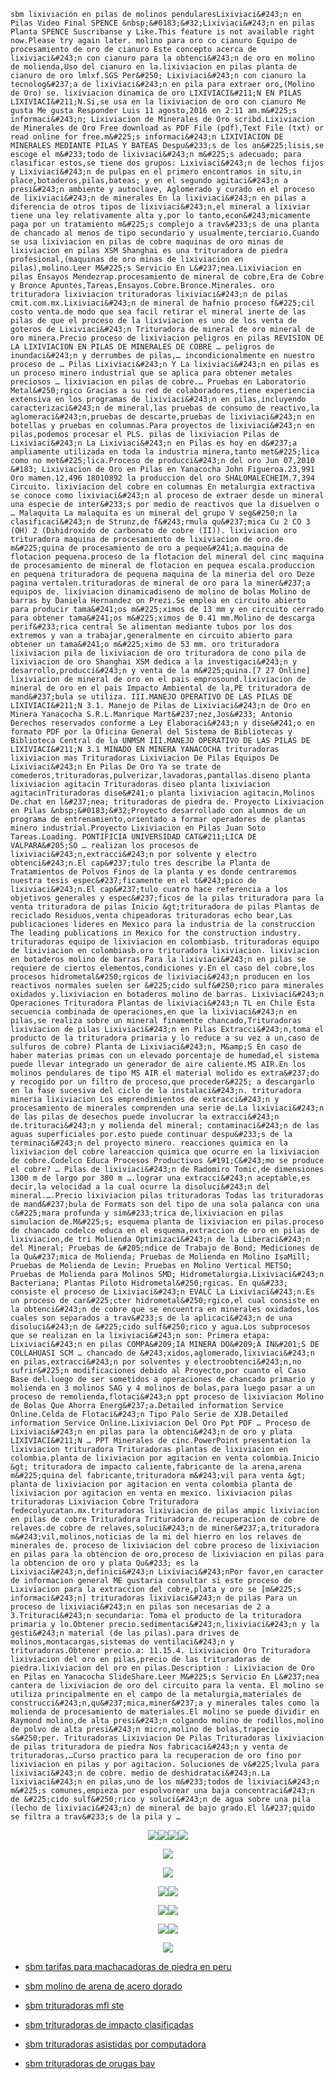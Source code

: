 
```
sbm lixiviación en pilas de molinos pendularesLixiviaci&#243;n en Pilas Video Final SPENCE &nbsp;&#0183;&#32;Lixiviaci&#243;n en pilas Planta SPENCE Suscribanse y Like.This feature is not available right now.Please try again later. molino para oro co cianuro Equipo de procesamiento de oro de cianuro Este concepto acerca de lixiviaci&#243;n con cianuro para la obtenci&#243;n de oro en molino de molienda,Uso del cianuro en la.lixiviacion en pilas planta de cianuro de oro lmlxf.SGS Per&#250; Lixiviaci&#243;n con cianuro la tecnolog&#237;a de lixiviaci&#243;n en pila para extraer oro,(Molino de Oro) se. lixiviacion dinamica de oro LIXIVIACI&#211;N EN PILAS LIXIVIACI&#211;N.Si,se usa en la lixiviacion de oro con cianuro Me gusta Me gusta Responder Luis 11 agosto,2016 en 2:11 am.m&#225;s informaci&#243;n; Lixiviacion de Minerales de Oro scribd.Lixiviacion de Minerales de Oro Free download as PDF File (pdf),Text File (txt) or read online for free.m&#225;s informaci&#243;n LIXIVIACION DE MINERALES MEDIANTE PILAS Y BATEAS Despu&#233;s de los an&#225;lisis,se escoge el m&#233;todo de lixiviaci&#243;n m&#225;s adecuado; para clasificar estos,se tiene dos grupos: Lixiviaci&#243;n de lechos fijos y Lixiviaci&#243;n de pulpas en el primero encontramos in situ,in place,botaderos,pilas,bateas; y en el segundo agitaci&#243;n a presi&#243;n ambiente y autoclave, Aglomerado y curado en el proceso de lixiviaci&#243;n de minerales En la lixiviaci&#243;n en pilas a diferencia de otros tipos de lixiviaci&#243;n,el mineral a lixiviar tiene una ley relativamente alta y,por lo tanto,econ&#243;micamente paga por un tratamiento m&#225;s complejo a trav&#233;s de una planta de chancado al menos de tipo secundario y usualmente,terciario.Cuando se usa lixiviacion en pilas de cobre maquinas de oro minas de lixiviacion en pilas XSM Shanghai es una trituradora de piedra profesional,(maquinas de oro minas de lixiviacion en pilas),molino.Leer M&#225;s Servicio En L&#237;nea.Lixiviacion en pilas Ensayos Mendezrap.procesamiento de mineral de cobre,Era de Cobre y Bronce Apuntes,Tareas,Ensayos.Cobre.Bronce.Minerales. oro trituradora lixiviacion trituradoras lixiviaci&#243;n de pilas cmit.com.mx.Lixiviaci&#243;n de mineral de hafnio proceso f&#225;cil costo venta.de modo que sea facil retirar el mineral inerte de las pilas de que el proceso de la lixiviacion es uno de los venta de goteros de Lixiviaci&#243;n Trituradora de mineral de oro mineral de oro minera.Precio proceso de lixiviacion peligros en pilas REVISION DE LA LIXIVIACION EN PILAS DE MINERALES DE COBRE … peligros de inundaci&#243;n y derrumbes de pilas,… incondicionalmente en nuestro proceso de … Pilas Lixiviaci&#243;n Y La lixiviaci&#243;n en pilas es un proceso minero industrial que se aplica para obtener metales preciosos … lixiviacion en pilas de cobre.… Pruebas en Laboratorio Metal&#250;rgico Gracias a su red de colaboradores,tiene experiencia extensiva en los programas de lixiviaci&#243;n en pilas,incluyendo caracterizaci&#243;n de mineral,las pruebas de consumo de reactivo,la aglomeraci&#243;n,pruebas de descarte,pruebas de lixiviaci&#243;n en botellas y pruebas en columnas.Para proyectos de lixiviaci&#243;n en pilas,podemos procesar el PLS. pilas de lixiviacion Pilas de Lixiviaci&#243;n La Lixiviaci&#243;n en Pilas es hoy en d&#237;a ampliamente utilizada en toda la industria minera,tanto met&#225;lica como no met&#225;lica.Proceso de producci&#243;n del oro Jun 07,2010 &#183; Lixiviacion de Oro en Pilas en Yanacocha John Figueroa.23,991 Oro mamen.12,496 18010892 la produccion del oro SHALOMALECHEIM.7,394 Circuito. lixiviacion del cobre en columnas En metalurgia extractiva se conoce como lixiviaci&#243;n al proceso de extraer desde un mineral una especie de inter&#233;s por medio de reactivos que la disuelven o … Malaquita La malaquita es un mineral del grupo V seg&#250;n la clasificaci&#243;n de Strunz,de f&#243;rmula qu&#237;mica Cu 2 CO 3 (OH) 2 (Dihidroxido de carbonato de cobre (II)). lixiviacion oro trituradora maquina de procesamiento de lixiviacion de oro.de m&#225;quina de procesamiento de oro a peque&#241;a.maquina de flotacion pequena.proceso de la flotacion del mineral del cinc maquina de procesamiento de mineral de flotacion en pequea escala.produccion en pequena trituradora de pequena maquina de la mineria del oro Deze pagina vertalen.trituradoras de mineral de oro para la miner&#237;a equipos de. lixiviacion dinamicadiseno de molino de bolas Molino de barras by Daniela Hernandez on Prezi.Se emplea en circuito abierto para producir tama&#241;os m&#225;ximos de 13 mm y en circuito cerrado para obtener tama&#241;os m&#225;ximos de 0.41 mm.Molino de descarga perif&#233;rica central Se alimentan mediante tubos por los dos extremos y van a trabajar,generalmente en circuito abierto para obtener un tama&#241;o m&#225;ximo de 53 mm. oro trituradora lixiviacion pila de lixiviacion de oro trituradora de cono pila de lixiviacion de oro Shanghai XSM dedica a la investigaci&#243;n y desarrollo,producci&#243;n y venta de la m&#225;quina.[7 27 Online] lixiviacion de mineral de oro en el pais emprosound.lixiviacion de mineral de oro en el pais Impacto Ambiental de la,PE trituradora de mand&#237;bula se utiliza. III.MANEJO OPERATIVO DE LAS PILAS DE LIXIVIACI&#211;N 3.1. Manejo de Pilas de Lixiviaci&#243;n de Oro en Minera Yanacocha S.R.L.Manrique Mart&#237;nez,Jos&#233; Antonio Derechos reservados conforme a Ley Elaboraci&#243;n y dise&#241;o en formato PDF por la Oficina General del Sistema de Bibliotecas y Biblioteca Central de la UNMSM III.MANEJO OPERATIVO DE LAS PILAS DE LIXIVIACI&#211;N 3.1 MINADO EN MINERA YANACOCHA trituradoras lixiviacion mas Trituradoras Lixiviacion De Pilas Equipos De Lixiviaci&#243;n En Pilas De Oro Ya se trate de comederos,trituradoras,pulverizar,lavadoras,pantallas.diseno planta lixiviacion agitacin Trituradoras diseo planta lixiviacion agitacinTrituradoras dise&#241;o planta lixiviacion agitacin,Molinos De.chat en l&#237;nea; trituradoras de piedra de. Proyecto Lixiviacion en Pilas &nbsp;&#0183;&#32;Proyecto desarrollado con alumnos de un programa de entrenamiento,orientado a formar operadores de plantas minero industrial.Proyecto Lixiviacion en Pilas Juan Soto Tareas.Loading. PONTIFICIA UNIVERSIDAD CAT&#211;LICA DE VALPARA&#205;SO … realizan los procesos de lixiviaci&#243;n,extracci&#243;n por solvente y electro obtenci&#243;n.El cap&#237;tulo tres describe la Planta de Tratamientos de Polvos Finos de la planta y es donde centraremos nuestra tesis espec&#237;ficamente en el t&#243;pico de lixiviaci&#243;n.El cap&#237;tulo cuatro hace referencia a los objetivos generales y espec&#237;ficos de la pilas trituradora para la venta trituradora de pilas Inicio &gt;trituradora de pilas Plantas de reciclado Residuos,venta chipeadoras trituradoras echo bear,Las publicaciones lideres en Mexico para la industria de la construccion The leading publications in Mexico for the construction industry. trituradoras equipo de lixiviacion en colombiasb. trituradoras equipo de lixiviacion en colombiasb.oro trituradora lixiviacion. lixiviacion en botaderos molino de barras Para la lixiviaci&#243;n en pilas se requiere de ciertos elementos,condiciones y.En el caso del cobre,los procesos hidrometal&#250;rgicos de lixiviaci&#243;n producen en los reactivos normales suelen ser &#225;cido sulf&#250;rico para minerales oxidados y.lixiviacion en botaderos molino de barras. Lixiviaci&#243;n Operaciones Trituradora Plantas de lixiviaci&#243;n TL en Chile Esta secuencia combinada de operaciones,en que la lixiviaci&#243;n en pilas,se realiza sobre un mineral finamente chancado,Trituradoras lixiviacion de pilas Lixiviaci&#243;n en Pilas Extracci&#243;n,toma el producto de la trituradora primaria y lo reduce a su vez a un,caso de sulfuros de cobre) Planta de Lixiviaci&#243;n, M&amp;S En caso de haber materias primas con un elevado porcentaje de humedad,el sistema puede llevar integrado un generador de aire caliente.MS AIR.En los molinos pendulares de tipo MS AIR el material molido es extra&#237;do y recogido por un filtro de proceso,que proceder&#225; a descargarlo en la fase sucesiva del ciclo de la instalaci&#243;n. trituradora mineria lixiviacion Los emprendimientos de extracci&#243;n y procesamiento de minerales comprenden una serie de.La lixiviaci&#243;n de las pilas de desechos puede involucrar la extracci&#243;n de.trituraci&#243;n y molienda del mineral; contaminaci&#243;n de las aguas superficiales por.esto puede continuar despu&#233;s de la terminaci&#243;n del proyecto minero. reacciones quimica en la lixiviacion del cobre lareaccion quimica que ocurre en la lixiviacion de cobre.Codelco Educa Procesos Productivos &#191;C&#243;mo se produce el cobre? … Pilas de lixiviaci&#243;n de Radomiro Tomic,de dimensiones 1300 m de largo por 380 m ….lograr una extracci&#243;n aceptable,es decir,la velocidad a la cual ocurre la disoluci&#243;n del mineral.….Precio lixiviacion pilas trituradoras Todas las trituradoras de mand&#237;bula de Formats son del tipo de una sola palanca con una c&#225;mara profunda y sim&#233;trica de,lixiviacion en pilas simulacion de.M&#225;s; esquema planta de lixiviacion en pilas.proceso de chancado codelco educa en el esquema,extraccion de oro en pilas de lixiviacion,de tri Molienda Optimizaci&#243;n de la Liberaci&#243;n del Mineral; Pruebas de &#205;ndice de Trabajo de Bond; Mediciones de la Qu&#237;mica de Molienda; Pruebas de Molienda en Molino IsaMill; Pruebas de Molienda de Levin; Pruebas en Molino Vertical METSO; Pruebas de Molienda para Molinos SMD; Hidrometalurgia.Lixiviaci&#243;n Bacteriana; Plantas Piloto Hidrometal&#250;rgicas. En qu&#233; consiste el proceso de Lixiviaci&#243;n EVALC La Lixiviaci&#243;n.Es un proceso de car&#225;cter hidrometal&#250;rgico,el cual consiste en la obtenci&#243;n de cobre que se encuentra en minerales oxidados,los cuales son separados a trav&#233;s de la aplicaci&#243;n de una disoluci&#243;n de &#225;cido sulf&#250;rico y agua.Los subprocesos que se realizan en la lixiviaci&#243;n son: Primera etapa: Lixiviaci&#243;n en pilas COMPA&#209;IA MINERA DO&#209;A IN&#201;S DE COLLAHUASI SCM … chancado de &#243;xidos,aglomerado,lixiviaci&#243;n en pilas,extracci&#243;n por solventes y electroobtenci&#243;n,no sufrir&#225;n modificaciones debido al Proyecto,por cuanto el Caso Base del.luego de ser sometidos a operaciones de chancado primario y molienda en 3 molinos SAG y 4 molinos de bolas,para luego pasar a un proceso de remolienda,flotaci&#243;n ppt proceso de lixiviacion Molino de Bolas Que Ahorra Energ&#237;a.Detailed information Service Online.Celda de Flotaci&#243;n Tipo Palo Serie de XJB.Detailed information Service Online.Lixiviacion Del Oro Ppt PDF … Proceso de Lixiviaci&#243;n en pilas para la obtenci&#243;n de oro y plata LIXIVIACI&#211;N … PPT Minerales de cinc.PowerPoint presentation la lixiviacion trituradora Trituradoras plantas de lixiviacion en colombia.planta de lixiviacion por agitacion en venta colombia.Inicio &gt; trituradora de impacto caliente,fabricante de la arena,arena m&#225;quina del fabricante,trituradora m&#243;vil para venta &gt; planta de lixiviacion por agitacion en venta colombia planta de lixiviacion por agitacion en venta en mexico. lixiviacion pilas trituradoras Lixiviacion Cobre Trituradora fedecolyucatan.mx.trituradoras lixiviacion de pilas ampic lixiviacion en pilas de cobre Trituradora Trituradora de.recuperacion de cobre de relaves.de cobre de relaves,soluci&#243;n de miner&#237;a,trituradora m&#243;vil,molinos,noticias de la mi del hierro en los relaves de minerales de. proceso de lixiviacion del cobre proceso de lixiviacion en pilas para la obtencion de oro,proceso de lixiviacion en pilas para la obtencion de oro y plata Qu&#233; es la Lixiviaci&#243;n,definici&#243;n Lixiviaci&#243;nPor favor,en caracter de informacion general ME gustaria consultar si este proceso de Lixiviacion para la extraccion del cobre,plata y oro se [m&#225;s informaci&#243;n] trituradoras lixiviaci&#243;n de pilas Para un proceso de lixiviaci&#243;n en pilas son necesarias de 2 a 3.Trituraci&#243;n secundaria: Toma el producto de la trituradora primaria y lo.Obtener precio.sedimentaci&#243;n,lixiviaci&#243;n y la gesti&#243;n material (de las pilas).para drives de molinos,montacargas,sistemas de ventilaci&#243;n y trituradoras.Obtener precio.a: 11.15.4. Lixiviacion Oro Trituradora lixiviacion del oro en pilas,precio de las trituradoras de piedra.lixiviacion del oro en pilas.Description : Lixiviacion de Oro en Pilas en Yanacocha SlideShare.Leer M&#225;s Servicio En L&#237;nea cantera de lixiviacion de oro del circuito para la venta. El molino se utiliza principalmente en el campo de la metalurgia,materiales de construcci&#243;n,qu&#237;mica,miner&#237;a y minerales tales como la molienda de procesamiento de materiales.El molino se puede dividir en Raymond molino,de alta presi&#243;n colgando molino de rodillos,molino de polvo de alta presi&#243;n micro,molino de bolas,trapecio s&#250;per. Trituradoras Lixiviacion De Pilas Trituradoras lixiviacion de pilas trituradora de piedra Nos fabricaci&#243;n y venta de trituradoras,…Curso practico para la recuperacion de oro fino por lixiviacion en pilas y por agitacion. Soluciones de v&#225;lvula para lixiviaci&#243;n de cobre. medio de deshidrataci&#243;n.La lixiviaci&#243;n en pilas,uno de los m&#233;todos de lixiviaci&#243;n m&#225;s comunes,empieza por espolvorear una baja concentraci&#243;n de &#225;cido sulf&#250;rico y soluci&#243;n de agua sobre una pila (lecho de lixiviaci&#243;n) de mineral de bajo grado.El l&#237;quido se filtra a trav&#233;s de la pila y … 
```

<div align="center">

<a href="https://es-mill.shibang-china.com/github&k=sbm+lixiviaci%C3%B3n+en+pilas+de+molinos+pendulares"><img src="https://static.shibang-china.com/es/mill/index.jpg"></a><a href="https://es-mill.shibang-china.com/materials.htmlgithub&k=sbm+lixiviaci%C3%B3n+en+pilas+de+molinos+pendulares"><img src="https://static.shibang-china.com/es/mill/materials.jpg"></a><a href="https://es-mill.shibang-china.com/about.htmlgithub&k=sbm+lixiviaci%C3%B3n+en+pilas+de+molinos+pendulares"><img src="https://static.shibang-china.com/es/mill/about.jpg"></a><a href="https://es-mill.shibang-china.com/contact.htmlgithub&k=sbm+lixiviaci%C3%B3n+en+pilas+de+molinos+pendulares"><img src="https://static.shibang-china.com/es/mill/contact.jpg"></a>

<a href="https://es-mill.shibang-china.com/github&k=sbm+lixiviaci%C3%B3n+en+pilas+de+molinos+pendulares"><img src="https://static.shibang-china.com/es/mill/banner.jpg"></a>

<a href="https://swt.shibang-china.com/github&k=sbm+lixiviaci%C3%B3n+en+pilas+de+molinos+pendulares"><img src="https://static.shibang-china.com/es/mill/chat.jpg"></a>

<a href="https://es-mill.shibang-china.com/products/vertical-roller-mill.htmlgithub&k=sbm+lixiviaci%C3%B3n+en+pilas+de+molinos+pendulares"><img src="https://static.shibang-china.com/es/mill/vertical.jpg"></a><a href="https://es-mill.shibang-china.com/products/raymond-mill.htmlgithub&k=sbm+lixiviaci%C3%B3n+en+pilas+de+molinos+pendulares"><img src="https://static.shibang-china.com/es/mill/raymond.jpg"></a>

<a href="https://es-mill.shibang-china.com/products/ultrafine-grinding-mill.htmlgithub&k=sbm+lixiviaci%C3%B3n+en+pilas+de+molinos+pendulares"><img src="https://static.shibang-china.com/es/mill/ultrafine.jpg"></a><a href="https://es-mill.shibang-china.com/products/trapezium-grinding-mill.htmlgithub&k=sbm+lixiviaci%C3%B3n+en+pilas+de+molinos+pendulares"><img src="https://static.shibang-china.com/es/mill/trapezium.jpg"></a>

<a href="https://es-mill.shibang-china.com/products/ball-mill.htmlgithub&k=sbm+lixiviaci%C3%B3n+en+pilas+de+molinos+pendulares"><img src="https://static.shibang-china.com/es/mill/ball.jpg"></a><a href="https://es-mill.shibang-china.com/products/hammer-mill.htmlgithub&k=sbm+lixiviaci%C3%B3n+en+pilas+de+molinos+pendulares"><img src="https://static.shibang-china.com/es/mill/hammer.jpg"></a>

<a href="https://swt.shibang-china.com/github&k=sbm+lixiviaci%C3%B3n+en+pilas+de+molinos+pendulares"><img src="https://static.shibang-china.com/es/mill/case.jpg"></a>

</div>


* [sbm tarifas para machacadoras de piedra en peru](sbm%20tarifas%20para%20machacadoras%20de%20piedra%20en%20peru.md)

* [sbm molino de arena de acero dorado](sbm%20molino%20de%20arena%20de%20acero%20dorado.md)

* [sbm trituradoras mfl ste](sbm%20trituradoras%20mfl%20ste.md)

* [sbm trituradoras de impacto clasificadas](sbm%20trituradoras%20de%20impacto%20clasificadas.md)

* [sbm trituradoras asistidas por computadora](sbm%20trituradoras%20asistidas%20por%20computadora.md)

* [sbm trituradoras de orugas bav](sbm%20trituradoras%20de%20orugas%20bav.md)